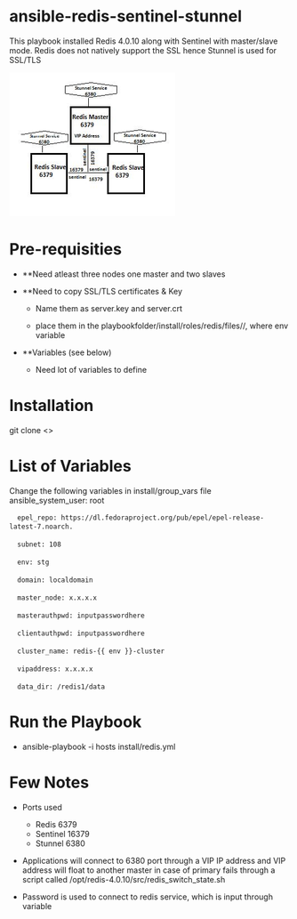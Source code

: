 # ansible-redis-sentinel-stunnel
This playbook installed Redis 4.0.10 along with Sentinel with master/slave mode. Redis does not natively support the SSL hence Stunnel is used for SSL/TLS 


![alt text](https://github.com/geeksinsights/ansible-redis-sentinel-stunnel/blob/master/redis-sentinel-stunnel.JPG)


# Pre-requisities

  - **Need atleast three nodes one master and two slaves


  - **Need to copy SSL/TLS certificates & Key
  
    - Name them as server.key and server.crt
    
    - place them in the playbookfolder/install/roles/redis/files/<env>/, where env variable
  
  - **Variables (see below)
  
    - Need lot of variables to define 

# Installation

  git clone <>

# **List of Variables**

Change the following variables in install/group_vars file
      ansible_system_user: root

      epel_repo: https://dl.fedoraproject.org/pub/epel/epel-release-latest-7.noarch.

      subnet: 108

      env: stg

      domain: localdomain

      master_node: x.x.x.x

      masterauthpwd: inputpasswordhere 

      clientauthpwd: inputpasswordhere 

      cluster_name: redis-{{ env }}-cluster 

      vipaddress: x.x.x.x

      data_dir: /redis1/data


# Run the Playbook
  - ansible-playbook -i hosts install/redis.yml
  
# Few Notes
- Ports used
  
  - Redis 6379
  - Sentinel 16379
  - Stunnel 6380

- Applications will connect to 6380 port through a VIP IP address and VIP address will float to another master in case of primary fails through a script called /opt/redis-4.0.10/src/redis_switch_state.sh

- Password is used to connect to redis service, which is input through variable
